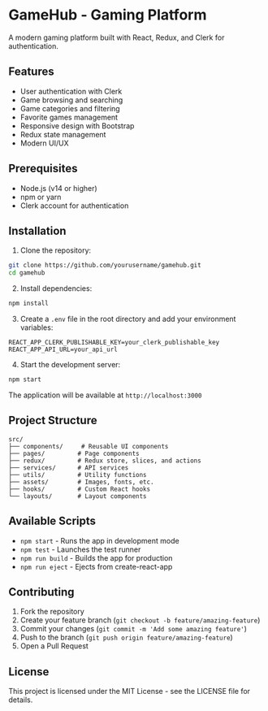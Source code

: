 # GameHub - Gaming Platform

A modern gaming platform built with React, Redux, and Clerk for authentication.

## Features

- User authentication with Clerk
- Game browsing and searching
- Game categories and filtering
- Favorite games management
- Responsive design with Bootstrap
- Redux state management
- Modern UI/UX

## Prerequisites

- Node.js (v14 or higher)
- npm or yarn
- Clerk account for authentication

## Installation

1. Clone the repository:
```bash
git clone https://github.com/yourusername/gamehub.git
cd gamehub
```

2. Install dependencies:
```bash
npm install
```

3. Create a `.env` file in the root directory and add your environment variables:
```
REACT_APP_CLERK_PUBLISHABLE_KEY=your_clerk_publishable_key
REACT_APP_API_URL=your_api_url
```

4. Start the development server:
```bash
npm start
```

The application will be available at `http://localhost:3000`

## Project Structure

```
src/
├── components/     # Reusable UI components
├── pages/         # Page components
├── redux/         # Redux store, slices, and actions
├── services/      # API services
├── utils/         # Utility functions
├── assets/        # Images, fonts, etc.
├── hooks/         # Custom React hooks
└── layouts/       # Layout components
```

## Available Scripts

- `npm start` - Runs the app in development mode
- `npm test` - Launches the test runner
- `npm run build` - Builds the app for production
- `npm run eject` - Ejects from create-react-app

## Contributing

1. Fork the repository
2. Create your feature branch (`git checkout -b feature/amazing-feature`)
3. Commit your changes (`git commit -m 'Add some amazing feature'`)
4. Push to the branch (`git push origin feature/amazing-feature`)
5. Open a Pull Request

## License

This project is licensed under the MIT License - see the LICENSE file for details.
